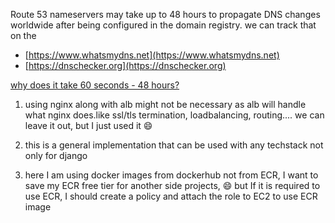 
Route 53 nameservers may take up to 48 hours to propagate DNS changes worldwide after being configured in the domain registry.
we can track that on the 
- [https://www.whatsmydns.net](https://www.whatsmydns.net)
- [https://dnschecker.org](https://dnschecker.org)

[why does it take 60 seconds - 48 hours?](https://www.siteground.com/kb/dns-propagation/#:~:text=Typically%2C%20DNS%20propagation%20takes%2024,may%20cause%20DNS%20propagation%20delays.)

1. using nginx along with alb might not be necessary as alb will handle what nginx does.like ssl/tls termination, loadbalancing, routing....
we can leave it out, but I just used it 😄


2. this is a general implementation that can be used with any techstack not only for django
 


3. here I am using docker images from dockerhub not from ECR, I want to save my ECR free tier for another side projects, 😄
but If it is required to use ECR, I should create a policy and attach the role to EC2 to use ECR image
